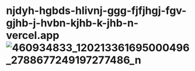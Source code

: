 # njdyh-hgbds-hlivnj-ggg-fjfjhgj-fgv-gjhb-j-hvbn-kjhb-k-jhb-n-vercel.app![460934833_120213361695000496_2788677249197277486_n](https://github.com/user-attachments/assets/2c444fc9-ac5c-4bd2-b7af-6c9eb873dca2)
